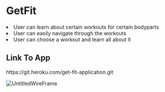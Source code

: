 # GetFit


<li> User can learn about certain workouts for certain bodyparts</li>
<li> User can easily navigate through the workouts </li> 
<li> User can choose a workout and learn all about it</li>

<h2> Link To App </h2>
https://git.heroku.com/get-fit-application.git


![UntitledWireFrame](https://user-images.githubusercontent.com/87343330/187791979-53e5c4c8-382e-4177-bc46-1ee7e85c56b5.jpg)

